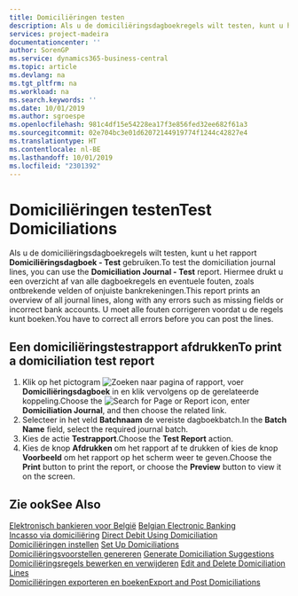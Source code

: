 ```yaml
---
title: Domiciliëringen testen
description: Als u de domiciliëringsdagboekregels wilt testen, kunt u het rapport Domiciliëringsdagboek - Test gebruiken. Hiermee drukt u een overzicht af van alle dagboekregels en eventuele fouten, zoals ontbrekende velden of onjuiste bankrekeningen.
services: project-madeira
documentationcenter: ''
author: SorenGP
ms.service: dynamics365-business-central
ms.topic: article
ms.devlang: na
ms.tgt_pltfrm: na
ms.workload: na
ms.search.keywords: ''
ms.date: 10/01/2019
ms.author: sgroespe
ms.openlocfilehash: 981c4df15e54228ea17f3e856fed32ee682f61a3
ms.sourcegitcommit: 02e704bc3e01d62072144919774f1244c42827e4
ms.translationtype: HT
ms.contentlocale: nl-BE
ms.lasthandoff: 10/01/2019
ms.locfileid: "2301392"
---
```

# <a name="test-domiciliations"></a><span data-ttu-id="452f9-104">Domiciliëringen testen</span><span class="sxs-lookup"><span data-stu-id="452f9-104">Test Domiciliations</span></span>
<span data-ttu-id="452f9-105">Als u de domiciliëringsdagboekregels wilt testen, kunt u het rapport **Domiciliëringsdagboek - Test** gebruiken.</span><span class="sxs-lookup"><span data-stu-id="452f9-105">To test the domiciliation journal lines, you can use the **Domiciliation Journal - Test** report.</span></span> <span data-ttu-id="452f9-106">Hiermee drukt u een overzicht af van alle dagboekregels en eventuele fouten, zoals ontbrekende velden of onjuiste bankrekeningen.</span><span class="sxs-lookup"><span data-stu-id="452f9-106">This report prints an overview of all journal lines, along with any errors such as missing fields or incorrect bank accounts.</span></span> <span data-ttu-id="452f9-107">U moet alle fouten corrigeren voordat u de regels kunt boeken.</span><span class="sxs-lookup"><span data-stu-id="452f9-107">You have to correct all errors before you can post the lines.</span></span>  

## <a name="to-print-a-domiciliation-test-report"></a><span data-ttu-id="452f9-108">Een domiciliëringstestrapport afdrukken</span><span class="sxs-lookup"><span data-stu-id="452f9-108">To print a domiciliation test report</span></span>  

1.  <span data-ttu-id="452f9-109">Klik op het pictogram ![Zoeken naar pagina of rapport](../../media/ui-search/search_small.png "pictogram Zoeken naar pagina of rapport"), voer **Domiciliëringsdagboek** in en klik vervolgens op de gerelateerde koppeling.</span><span class="sxs-lookup"><span data-stu-id="452f9-109">Choose the ![Search for Page or Report](../../media/ui-search/search_small.png "Search for Page or Report icon") icon, enter **Domiciliation Journal**, and then choose the related link.</span></span>  
2.  <span data-ttu-id="452f9-110">Selecteer in het veld **Batchnaam** de vereiste dagboekbatch.</span><span class="sxs-lookup"><span data-stu-id="452f9-110">In the **Batch Name** field, select the required journal batch.</span></span>  
3.  <span data-ttu-id="452f9-111">Kies de actie **Testrapport**.</span><span class="sxs-lookup"><span data-stu-id="452f9-111">Choose the **Test Report** action.</span></span>  
4.  <span data-ttu-id="452f9-112">Kies de knop **Afdrukken** om het rapport af te drukken of kies de knop **Voorbeeld** om het rapport op het scherm weer te geven.</span><span class="sxs-lookup"><span data-stu-id="452f9-112">Choose the **Print** button to print the report, or choose the **Preview** button to view it on the screen.</span></span>  

## <a name="see-also"></a><span data-ttu-id="452f9-113">Zie ook</span><span class="sxs-lookup"><span data-stu-id="452f9-113">See Also</span></span>  
 <span data-ttu-id="452f9-114">[Elektronisch bankieren voor België](belgian-electronic-banking.md) </span><span class="sxs-lookup"><span data-stu-id="452f9-114">[Belgian Electronic Banking](belgian-electronic-banking.md) </span></span>  
 <span data-ttu-id="452f9-115">[Incasso via domiciliëring](direct-debit-using-domiciliation.md) </span><span class="sxs-lookup"><span data-stu-id="452f9-115">[Direct Debit Using Domiciliation](direct-debit-using-domiciliation.md) </span></span>  
 <span data-ttu-id="452f9-116">[Domiciliëringen instellen](how-to-set-up-domiciliations.md) </span><span class="sxs-lookup"><span data-stu-id="452f9-116">[Set Up Domiciliations](how-to-set-up-domiciliations.md) </span></span>  
 <span data-ttu-id="452f9-117">[Domiciliëringsvoorstellen genereren](how-to-generate-domiciliation-suggestions.md) </span><span class="sxs-lookup"><span data-stu-id="452f9-117">[Generate Domiciliation Suggestions](how-to-generate-domiciliation-suggestions.md) </span></span>  
 <span data-ttu-id="452f9-118">[Domiciliëringsregels bewerken en verwijderen](how-to-edit-and-delete-domiciliation-lines.md) </span><span class="sxs-lookup"><span data-stu-id="452f9-118">[Edit and Delete Domiciliation Lines](how-to-edit-and-delete-domiciliation-lines.md) </span></span>  
 [<span data-ttu-id="452f9-119">Domiciliëringen exporteren en boeken</span><span class="sxs-lookup"><span data-stu-id="452f9-119">Export and Post Domiciliations</span></span>](how-to-export-and-post-domiciliations.md)

